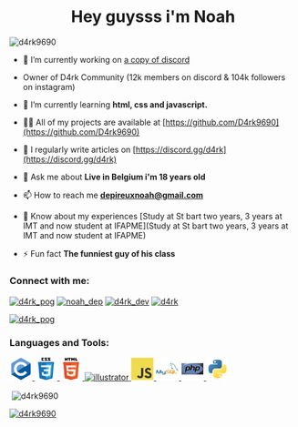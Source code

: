 <h1 align="center">Hey guysss i'm Noah</h1>

<p align="left"> <img src="https://komarev.com/ghpvc/?username=d4rk9690&label=Profile%20views&color=0e75b6&style=flat" alt="d4rk9690" /> </p>

- 🔭 I’m currently working on [a copy of discord](https://discord.gg/invite/d4rk)

- Owner of D4rk Community (12k members on discord & 104k followers on instagram)

- 🌱 I’m currently learning **html, css and javascript.**

- 👨‍💻 All of my projects are available at [https://github.com/D4rk9690](https://github.com/D4rk9690)

- 📝 I regularly write articles on [https://discord.gg/d4rk](https://discord.gg/d4rk)

- 💬 Ask me about **Live in Belgium i'm 18 years old**

- 📫 How to reach me **depireuxnoah@gmail.com**

- 📄 Know about my experiences [Study at St bart two years, 3 years at IMT and now student at IFAPME](Study at St bart two years, 3 years at IMT and now student at IFAPME)

- ⚡ Fun fact **The funniest guy of his class**

<h3 align="left">Connect with me:</h3>
<p align="left">
<a href="https://twitter.com/d4rk_pog" target="blank"><img align="center" src="https://raw.githubusercontent.com/rahuldkjain/github-profile-readme-generator/master/src/images/icons/Social/twitter.svg" alt="d4rk_pog" height="30" width="40" /></a>
<a href="https://linkedin.com/in/noah_dep" target="blank"><img align="center" src="https://raw.githubusercontent.com/rahuldkjain/github-profile-readme-generator/master/src/images/icons/Social/linked-in-alt.svg" alt="noah_dep" height="30" width="40" /></a>
<a href="https://instagram.com/d4rk_dev" target="blank"><img align="center" src="https://raw.githubusercontent.com/rahuldkjain/github-profile-readme-generator/master/src/images/icons/Social/instagram.svg" alt="d4rk_dev" height="30" width="40" /></a>
<a href="https://discord.gg/d4rk" target="blank"><img align="center" src="https://raw.githubusercontent.com/rahuldkjain/github-profile-readme-generator/master/src/images/icons/Social/discord.svg" alt="d4rk" height="30" width="40" /></a>
</p>

<p align="left"> <a href="https://twitter.com/d4rk_pog" target="blank"><img src="https://img.shields.io/twitter/follow/d4rk_pog?logo=twitter&style=for-the-badge" alt="d4rk_pog" /></a> </p>

<h3 align="left">Languages and Tools:</h3>
<p align="left"> <a href="https://www.cprogramming.com/" target="_blank" rel="noreferrer"> <img src="https://raw.githubusercontent.com/devicons/devicon/master/icons/c/c-original.svg" alt="c" width="40" height="40"/> </a> <a href="https://www.w3schools.com/css/" target="_blank" rel="noreferrer"> <img src="https://raw.githubusercontent.com/devicons/devicon/master/icons/css3/css3-original-wordmark.svg" alt="css3" width="40" height="40"/> </a> <a href="https://www.w3.org/html/" target="_blank" rel="noreferrer"> <img src="https://raw.githubusercontent.com/devicons/devicon/master/icons/html5/html5-original-wordmark.svg" alt="html5" width="40" height="40"/> </a> <a href="https://www.adobe.com/in/products/illustrator.html" target="_blank" rel="noreferrer"> <img src="https://www.vectorlogo.zone/logos/adobe_illustrator/adobe_illustrator-icon.svg" alt="illustrator" width="40" height="40"/> </a> <a href="https://developer.mozilla.org/en-US/docs/Web/JavaScript" target="_blank" rel="noreferrer"> <img src="https://raw.githubusercontent.com/devicons/devicon/master/icons/javascript/javascript-original.svg" alt="javascript" width="40" height="40"/> </a> <a href="https://www.mysql.com/" target="_blank" rel="noreferrer"> <img src="https://raw.githubusercontent.com/devicons/devicon/master/icons/mysql/mysql-original-wordmark.svg" alt="mysql" width="40" height="40"/> </a> <a href="https://www.php.net" target="_blank" rel="noreferrer"> <img src="https://raw.githubusercontent.com/devicons/devicon/master/icons/php/php-original.svg" alt="php" width="40" height="40"/> </a> <a href="https://www.python.org" target="_blank" rel="noreferrer"> <img src="https://raw.githubusercontent.com/devicons/devicon/master/icons/python/python-original.svg" alt="python" width="40" height="40"/> </a> </p>

<p>&nbsp;<img align="center" src="https://github-readme-stats.vercel.app/api?username=d4rk9690&show_icons=true&locale=en" alt="d4rk9690" /></p>


<p align="left"> <a href="https://github.com/ryo-ma/github-profile-trophy"><img src="https://github-profile-trophy.vercel.app/?username=d4rk9690" alt="d4rk9690" /></a> </p>

